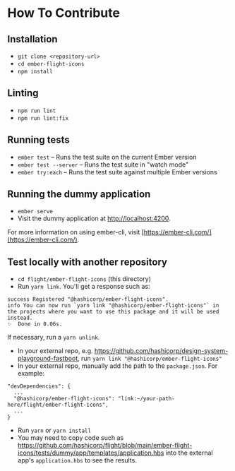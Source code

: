 # How To Contribute

## Installation

* `git clone <repository-url>`
* `cd ember-flight-icons`
* `npm install`

## Linting

* `npm run lint`
* `npm run lint:fix`

## Running tests

* `ember test` – Runs the test suite on the current Ember version
* `ember test --server` – Runs the test suite in "watch mode"
* `ember try:each` – Runs the test suite against multiple Ember versions

## Running the dummy application

* `ember serve`
* Visit the dummy application at [http://localhost:4200](http://localhost:4200).

For more information on using ember-cli, visit [https://ember-cli.com/](https://ember-cli.com/).

## Test locally with another repository

* `cd flight/ember-flight-icons` (this directory)
* Run `yarn link`. You'll get a response such as:

```
success Registered "@hashicorp/ember-flight-icons".
info You can now run `yarn link "@hashicorp/ember-flight-icons"` in the projects where you want to use this package and it will be used instead.
✨  Done in 0.06s.
```

If necessary, run a `yarn unlink`.

* In your external repo, e.g. https://github.com/hashicorp/design-system-playground-fastboot, run `yarn link "@hashicorp/ember-flight-icons"`
* In your external repo, manually add the path to the `package.json`. For example:

```
"devDependencies": {
  ...
  "@hashicorp/ember-flight-icons": "link:~/your-path-here/flight/ember-flight-icons",
  ...
}
```

* Run `yarn` or `yarn install`
* You may need to copy code such as https://github.com/hashicorp/flight/blob/main/ember-flight-icons/tests/dummy/app/templates/application.hbs into the external app's `application.hbs` to see the results.
